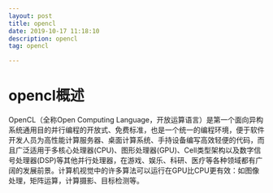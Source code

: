 ```yaml
---
layout: post
title: opencl
date: 2019-10-17 11:18:10
description: opencl
tag: opencl

---
```

# opencl概述
OpenCL（全称Open Computing Language，开放运算语言）是第一个面向异构系统通用目的并行编程的开放式、免费标准，也是一个统一的编程环境，便于软件开发人员为高性能计算服务器、桌面计算系统、手持设备编写高效轻便的代码，而且广泛适用于多核心处理器(CPU)、图形处理器(GPU)、Cell类型架构以及数字信号处理器(DSP)等其他并行处理器，在游戏、娱乐、科研、医疗等各种领域都有广阔的发展前景。计算机视觉中的许多算法可以运行在GPU比CPU更有效：如图像处理，矩阵运算，计算摄影、目标检测等。